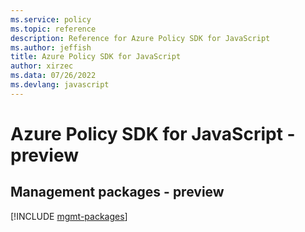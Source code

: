 ```yaml
---
ms.service: policy
ms.topic: reference
description: Reference for Azure Policy SDK for JavaScript
ms.author: jeffish
title: Azure Policy SDK for JavaScript
author: xirzec
ms.data: 07/26/2022
ms.devlang: javascript
---
```

# Azure Policy SDK for JavaScript - preview

## Management packages - preview
[!INCLUDE [mgmt-packages](policy-mgmt-index.md)]